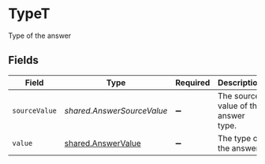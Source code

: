 # TypeT

Type of the answer


## Fields

| Field                                                           | Type                                                            | Required                                                        | Description                                                     | Example                                                         |
| --------------------------------------------------------------- | --------------------------------------------------------------- | --------------------------------------------------------------- | --------------------------------------------------------------- | --------------------------------------------------------------- |
| `sourceValue`                                                   | *shared.AnswerSourceValue*                                      | :heavy_minus_sign:                                              | The source value of the answer type.                            | Short Text                                                      |
| `value`                                                         | [shared.AnswerValue](../../../sdk/models/shared/answervalue.md) | :heavy_minus_sign:                                              | The type of the answer.                                         | short_text                                                      |